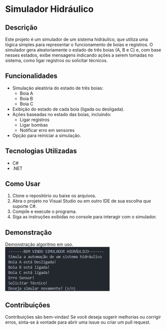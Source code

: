 # Simulador Hidráulico

## Descrição

Este projeto é um simulador de um sistema hidráulico, que utiliza uma lógica simples para representar o funcionamento de boias e registros. O simulador gera aleatoriamente o estado de três boias (A, B e C) e, com base nesses estados, exibe mensagens indicando ações a serem tomadas no sistema, como ligar registros ou solicitar técnicos.

## Funcionalidades

- Simulação aleatória do estado de três boias:
  - Boia A
  - Boia B
  - Boia C
- Exibição do estado de cada boia (ligada ou desligada).
- Ações baseadas no estado das boias, incluindo:
  - Ligar registros
  - Ligar bombas
  - Notificar erro em sensores
- Opção para reiniciar a simulação.

## Tecnologias Utilizadas

- C#
- .NET

## Como Usar

1. Clone o repositório ou baixe os arquivos.
2. Abra o projeto no Visual Studio ou em outro IDE de sua escolha que suporte C#.
3. Compile e execute o programa.
4. Siga as instruções exibidas no console para interagir com o simulador.

## Demonstração
Demonstração algoritmo em uso.
<img src="Demonstração.png" alt="Print execução">


## Contribuições

Contribuições são bem-vindas! Se você deseja sugerir melhorias ou corrigir erros, sinta-se à vontade para abrir uma issue ou criar um pull request.

